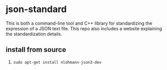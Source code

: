 # json-standard
This is both a command-line tool and C++ library for standardizing the expression of a JSON text file. This repo also includes a website explaining the standardization details.

## install from source

1. `sudo apt-get install nlohmann-json3-dev`
